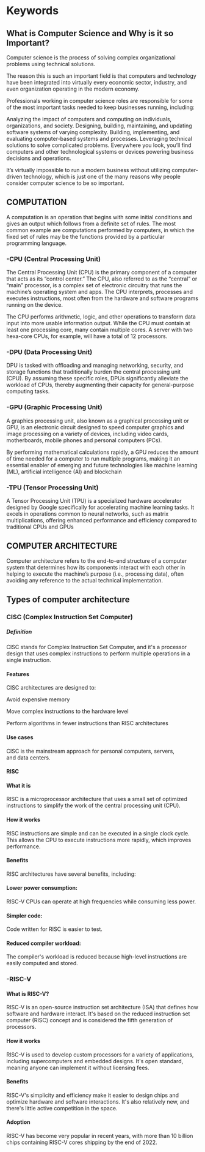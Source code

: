 
# Keywords
## What is Computer Science and Why is it so Important? 
Computer science is the process of solving complex organizational problems using technical solutions.

The reason this is such an important field is that computers and technology have been integrated into virtually every economic sector, industry, and even organization operating in the modern economy.

Professionals working in computer science roles are responsible for some of the most important tasks needed to keep businesses running, including:

Analyzing the impact of computers and computing on individuals, organizations, and society.
Designing, building, maintaining, and updating software systems of varying complexity.
Building, implementing, and evaluating computer-based systems and processes.
Leveraging technical solutions to solve complicated problems.
Everywhere you look, you’ll find computers and other technological systems or devices powering business decisions and operations.

It’s virtually impossible to run a modern business without utilizing computer-driven technology, which is just one of the many reasons why people consider computer science to be so important.
## COMPUTATION       
A computation is an operation that begins with some initial conditions and gives an output which follows from a definite set of rules. The most common example are computations performed by computers, in which the fixed set of rules may be the functions provided by a particular programming language.
### -CPU (Central Processing Unit)                                                                                                                                                                                                           
The Central Processing Unit (CPU) is the primary component of a computer that acts as its “control center.” The CPU, also referred to as the “central” or “main” processor, is a complex set of electronic circuitry that runs the machine’s operating system and apps. The CPU interprets, processes and executes instructions, most often from the hardware and software programs running on the device.

The CPU performs arithmetic, logic, and other operations to transform data input into more usable information output. While the CPU must contain at least one processing core, many contain multiple cores. A server with two hexa-core CPUs, for example, will have a total of 12 processors.
### -DPU (Data Processing Unit)  
DPU is tasked with offloading and managing networking, security, and storage functions that traditionally burden the central processing unit (CPU). By assuming these specific roles, DPUs significantly alleviate the workload of CPUs, thereby augmenting their capacity for general-purpose computing tasks.
### -GPU (Graphic Processing Unit)
A graphics processing unit, also known as a graphical processing unit or GPU, is an electronic circuit designed to speed computer graphics and image processing on a variety of devices, including video cards, motherboards, mobile phones and personal computers (PCs).

By performing mathematical calculations rapidly, a GPU reduces the amount of time needed for a computer to run multiple programs, making it an essential enabler of emerging and future technologies like machine learning (ML), artificial intelligence (AI) and blockchain
### -TPU (Tensor Processing Unit)
A Tensor Processing Unit (TPU) is a specialized hardware accelerator designed by Google specifically for accelerating machine learning tasks. It excels in operations common to neural networks, such as matrix multiplications, offering enhanced performance and efficiency compared to traditional CPUs and GPUs
## COMPUTER ARCHITECTURE
Computer architecture refers to the end-to-end structure of a computer system that determines how its components interact with each other in helping to execute the machine’s purpose (i.e., processing data), often avoiding any reference to the actual technical implementation.

## Types of computer architecture
### CISC (Complex Instruction Set Computer)
##### Definition
CISC stands for Complex Instruction Set Computer, and it's a processor design that uses complex instructions to perform multiple operations in a single instruction. 
 
#### Features
CISC architectures are designed to: 
 
Avoid expensive memory 
 
Move complex instructions to the hardware level 
 
Perform algorithms in fewer instructions than RISC architectures 
 
#### Use cases
CISC is the mainstream approach for personal computers, servers, and data centers.
#### RISC
#### What it is
RISC is a microprocessor architecture that uses a small set of optimized instructions to simplify the work of the central processing unit (CPU). 
 
#### How it works
RISC instructions are simple and can be executed in a single clock cycle. This allows the CPU to execute instructions more rapidly, which improves performance. 
 
#### Benefits
RISC architectures have several benefits, including: 
 
#### Lower power consumption:
RISC-V CPUs can operate at high frequencies while consuming less power. 
 
#### Simpler code:
Code written for RISC is easier to test. 
 
#### Reduced compiler workload:
The compiler's workload is reduced because high-level instructions are easily computed and stored.

### -RISC-V
#### What is RISC-V?
RISC-V is an open-source instruction set architecture (ISA) that defines how software and hardware interact. It's based on the reduced instruction set computer (RISC) concept and is considered the fifth generation of processors. 
 
#### How it works
RISC-V is used to develop custom processors for a variety of applications, including supercomputers and embedded designs. It's open standard, meaning anyone can implement it without licensing fees. 
 
#### Benefits
RISC-V's simplicity and efficiency make it easier to design chips and optimize hardware and software interactions. It's also relatively new, and there's little active competition in the space. 
 
#### Adoption
RISC-V has become very popular in recent years, with more than 10 billion chips containing RISC-V cores shipping by the end of 2022.

